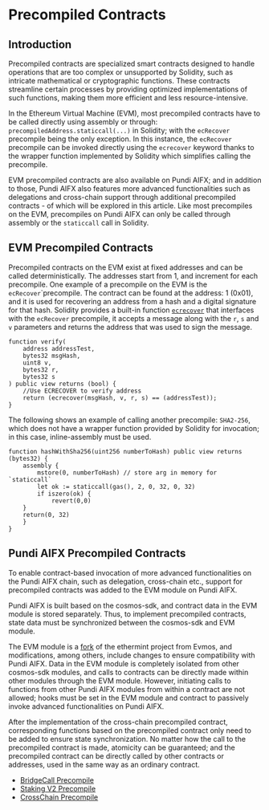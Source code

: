 # Precompiled Contracts

## Introduction

Precompiled contracts are specialized smart contracts designed to handle operations that are too complex or unsupported by Solidity, such as intricate mathematical or cryptographic functions. These contracts streamline certain processes by providing optimized implementations of such functions, making them more efficient and less resource-intensive.

In the Ethereum Virtual Machine (EVM), most precompiled contracts have to be called directly using assembly or through: `precompiledAddress.staticcall(...)` in Solidity; with the `ecRecover` precompile being the only exception. In this instance, the `ecRecover` precompile can be invoked directly using the `ecrecover` keyword thanks to the wrapper function implemented by Solidity which simplifies calling the precompile.

EVM precompiled contracts are also available on Pundi AIFX; and in addition to those, Pundi AIFX also features more advanced functionalities such as delegations and cross-chain support through additional precompiled contracts - of which will be explored in this article. Like most precompiles on the EVM, precompiles on Pundi AIFX can only be called through assembly or the `staticcall` call in Solidity.

## EVM Precompiled Contracts

Precompiled contracts on the EVM exist at fixed addresses and can be called deterministically. The addresses start from 1, and increment for each precompile. One example of a precompile on the EVM is the `ecRecover`\`precompile. The contract can be found at the address: 1 (0x01), and it is used for recovering an address from a hash and a digital signature for that hash. Solidity provides a built-in function [`ecrecover`](https://docs.soliditylang.org/en/latest/units-and-global-variables.html#mathematical-and-cryptographic-functions) that interfaces with the `ecRecover` precompile, it accepts a message along with the `r`, `s` and `v` parameters and returns the address that was used to sign the message.

```solidity
function verify(
    address addressTest, 
    bytes32 msgHash,
    uint8 v,
    bytes32 r,
    bytes32 s
) public view returns (bool) {
    //Use ECRECOVER to verify address
    return (ecrecover(msgHash, v, r, s) == (addressTest));
}

```

The following shows an example of calling another precompile: `SHA2-256`, which does not have a wrapper function provided by Solidity for invocation; in this case, inline-assembly must be used.

```solidity
function hashWithSha256(uint256 numberToHash) public view returns (bytes32) {
    assembly {
        mstore(0, numberToHash) // store arg in memory for `staticcall`
        let ok := staticcall(gas(), 2, 0, 32, 0, 32)
        if iszero(ok) {
            revert(0,0)
	}
	return(0, 32)
    }
}
```

## Pundi AIFX Precompiled Contracts

To enable contract-based invocation of more advanced functionalities on the Pundi AIFX chain, such as delegation, cross-chain etc., support for precompiled contracts was added to the EVM module on Pundi AIFX.

Pundi AIFX is built based on the cosmos-sdk, and contract data in the EVM module is stored separately. Thus, to implement precompiled contracts, state data must be synchronized between the cosmos-sdk and EVM module.

The EVM module is a [fork](https://github.com/pundiai/ethermint) of the ethermint project from Evmos, and modifications, among others, include changes to ensure compatibility with Pundi AIFX. Data in the EVM module is completely isolated from other cosmos-sdk modules, and calls to contracts can be directly made within other modules through the EVM module. However, initiating calls to functions from other Pundi AIFX modules from within a contract are not allowed; hooks must be set in the EVM module and contract to passively invoke advanced functionalities on Pundi AIFX.

After the implementation of the cross-chain precompiled contract, corresponding functions based on the precompiled contract only need to be added to ensure state synchronization. No matter how the call to the precompiled contract is made, atomicity can be guaranteed; and the precompiled contract can be directly called by other contracts or addresses, used in the same way as an ordinary contract.

* [BridgeCall Precompile](bridge-call.md)
* [Staking V2 Precompile](staking-v2.md)
* [CrossChain Precompile](cross-chain.md)
